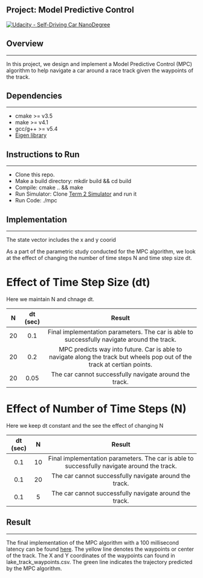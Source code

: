 ## Project: Model Predictive Control
[![Udacity - Self-Driving Car NanoDegree](https://s3.amazonaws.com/udacity-sdc/github/shield-carnd.svg)](http://www.udacity.com/drive)

## Overview
---
In this project, we design and implement a Model Predictive Control (MPC) algorithm to help navigate a car around a race track given the waypoints of the track.

[//]: # (Image References)

[image1]: ./write_up_images/success.png "success"

## Dependencies
---
* cmake >= v3.5
* make >= v4.1
* gcc/g++ >= v5.4
* [Eigen library](http://eigen.tuxfamily.org/index.php?title=Main_Page) 

## Instructions to Run
---
* Clone this repo.
* Make a build directory: mkdir build && cd build
* Compile: cmake .. && make
* Run Simulator: Clone [Term 2 Simulator](https://github.com/udacity/self-driving-car-sim/releases/) and run it
* Run Code: ./mpc

## Implementation
---
The state vector includes the x and y coorid

As a part of the parametric study conducted for the MPC algorithm, we look at the effect of changing the number of time steps N and time step size dt.

# Effect of Time Step Size (dt)

Here we maintain N and chnage dt.

| N          		|     dt (sec)    | Result |
|:---------------------:|:---------------------------------------------:|:---------------------------------------------:|
| 20        			| 0.1   										| Final implementation parameters. The car is able to successfully navigate around the track.  |
| 20				     	| 0.2									 	| MPC predicts way into future. Car is able to navigate along the track but wheels pop out of the track at certian points.  |
| 20					| 0.05										| The car cannot successfully navigate around the track. |

# Effect of Number of Time Steps (N)

Here we keep dt constant and the see the effect of changing N

|   dt (sec)    |     	 N     | Result |
|:---------------------:|:---------------------------------------------:|:---------------------------------------------:|
| 0.1        			| 10  										| Final implementation parameters. The car is able to successfully navigate around the track.  |
| 0.1				     	| 20									 	| The car cannot successfully navigate around the track.  |
| 0.1					| 5										| The car cannot successfully navigate around the track. |

## Result
---
The final implementation of the MPC algorithm with a 100 millisecond latency can be found [here](https://www.youtube.com/watch?v=vSfGQtFNSi4). The yellow line denotes the waypoints or center of the track. The X and Y coordinates of the waypoints can found in lake_track_waypoints.csv. The green line indicates the trajectory predicted by the MPC algorithm. 
